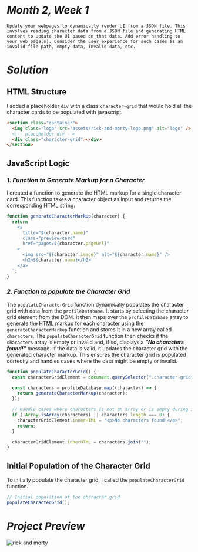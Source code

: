 # _Month 2, Week 1_

`Update your webpages to dynamically render UI from a JSON file. This involves reading character data from a JSON file and generating HTML content to update the UI based on that data. Add error handling to your web page(s). Consider the user experience for such cases as an invalid file path, empty data, invalid data, etc.`

# _Solution_

## HTML Structure

I added a placeholder `div` with a class `character-grid` that would hold all the character cards to be populated with javascript.

```html
<section class="container">
  <img class="logo" src="assets/rick-and-morty-logo.png" alt="logo" />
  <!-- placeholder div -->
  <div class="character-grid"></div>
</section>
```

## JavaScript Logic

### _1. Function to Generate Markup for a Character_
I created a function to generate the HTML markup for a single character card. This function takes a character object as input and returns the corresponding HTML string:

```javascript
function generateCharacterMarkup(character) {
  return `
    <a
      title="${character.name}"
      class="preview-card"
      href="pages/${character.pageUrl}"
    >
      <img src="${character.image}" alt="${character.name}" />
      <h2>${character.name}</h2>
    </a>
  `;
}
```

### _2. Function to populate the Character Grid_
The `populateCharacterGrid` function dynamically populates the character grid with data from the `profileDatabase`. It starts by selecting the character grid element from the DOM. It then maps over the `profileDatabase` array to generate the HTML markup for each character using the `generateCharacterMarkup` function and stores it in a new array called `characters`. The `populateCharacterGrid` function then checks if the `characters` array is empty or invalid and, if so, displays a **_"No characters found!"_** message. If the data is valid, it updates the character grid with the generated character markup. This ensures the character grid is populated correctly and handles cases where the data might be empty or invalid.

```javascript
function populateCharacterGrid() {
  const characterGridElement = document.querySelector(".character-grid");

  const characters = profileDatabase.map((character) => {
    return generateCharacterMarkup(character);
  });

  // Handle cases where characters is not an array or is empty during initial population or search
  if (!Array.isArray(characters) || characters.length === 0) {
    characterGridElement.innerHTML = "<p>No characters found!</p>";
    return;
  }

  characterGridElement.innerHTML = characters.join("");
}
```

## Initial Population of the Character Grid
To initially populate the character grid, I called the `populateCharacterGrid` function.

```javascript
// Initial population of the character grid
populateCharacterGrid();
```

# _Project Preview_

![rick and morty](https://github.com/user-attachments/assets/b3f5448d-b282-4536-adff-4a89e661f351)

